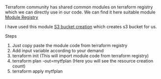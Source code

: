 Terraform community has shared common modules on terraform registry which we can directly use in our code.
We can find it here suitable module [Module Registry](https://registry.terraform.io/)

I have used this module [S3 bucket creation](https://registry.terraform.io/modules/yukihira1992/s3-private-bucket/aws/0.1.0) which creates s3 bucket for us.

Steps

1. Just copy paste the module code from terraform registry
2. Add input variable according to your demand
3. terraform init (This will import module code from terraform registry)
4. terraform plan -out=mytfplan (Here you will see the resource creation count)
5. terraform apply mytfplan
